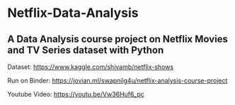 # Netflix-Data-Analysis
## A Data Analysis course project on Netflix Movies and TV Series dataset with Python

Dataset: https://www.kaggle.com/shivamb/netflix-shows

Run on Binder: https://jovian.ml/swapnilg4u/netflix-analysis-course-project

Youtube Video: https://youtu.be/Vw36Huf6_pc

